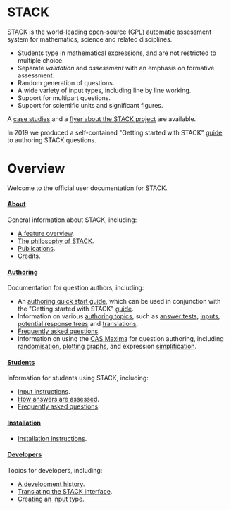 # STACK

STACK is the world-leading open-source (GPL) automatic assessment system for mathematics, science and related disciplines.

* Students type in mathematical expressions, and are not restricted to multiple choice.
* Separate _validation_ and _assessment_ with an emphasis on formative assessment.
* Random generation of questions.
* A wide variety of input types, including line by line working.
* Support for multipart questions.
* Support for scientific units and significant figures.

A [case studies](%CONTENT/2019-cate-case-studies.pdf) and a [flyer about the STACK project](%CONTENT/2018-STACK.pdf) are available.

In 2019 we produced a self-contained "Getting started with STACK" [guide](%CONTENT/2019-STACK-Guide.pdf) to authoring STACK questions.

# Overview #

Welcome to the official user documentation for STACK.

#### [**About**](About/index.md)

General information about STACK, including:

* [A feature overview](About/index.md).
* [The philosophy of STACK](About/The_philosophy_of_STACK.md).
* [Publications](About/Publications.md).
* [Credits](About/Credits.md).

#### [**Authoring**](Authoring/index.md)

Documentation for question authors, including:

* An [authoring quick start guide](Authoring/Authoring_quick_start.md), which can be used in conjunction with the "Getting started with STACK" [guide](%CONTENT/2019-STACK-Guide.pdf).
* Information on various [authoring topics](Authoring/index.md), such as [answer tests](Authoring/Answer_tests.md), [inputs](/Authoring/Inputs.md), [potential response trees](Authoring/Potential_response_trees.md) and [translations](Authoring/Languages.md).
* [Frequently asked questions](Authoring/Author_FAQ.md).
* Information on using the [CAS Maxima](CAS/index.md) for question authoring, including [randomisation](CAS/Random.md), [plotting graphs](CAS/Plots.md), and expression [simplification](CAS/Simplification.md).

#### [**Students**](Students/index.md)

Information for students using STACK, including:

* [Input instructions](Students/Answer_input.md).
* [How answers are assessed](Students/Answer_assessment.md).
* [Frequently asked questions](Students/FAQ.md).

#### [**Installation**](Installation/index.md)

* [Installation instructions](Installation/index.md).

#### **[Developers](Developer/index.md)**

Topics for developers, including:

* [A development history](Developer/Development_history.md).
* [Translating the STACK interface](Developer/Language_packs.md).
* [Creating an input type](Developer/Creating_an_input_type.md).
